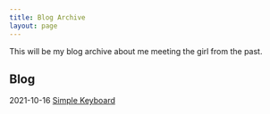 ```yaml
---
title: Blog Archive
layout: page
---
```

This will be my blog archive about me meeting the girl from the past.

## Blog
2021-10-16 [Simple Keyboard](https://lwflouisa.github.io/NumeroHexDiaries/Blog/simplekeyboard)
